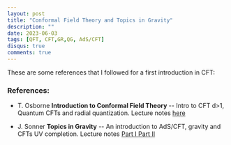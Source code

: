 ```yaml
---
layout: post
title: "Conformal Field Theory and Topics in Gravity"
description: ""
date: 2023-06-03
tags: [QFT, CFT,GR,QG, AdS/CFT]
disqus: true
comments: true
---
```




These are some references that I followed for a first introduction in CFT:
###  References:
- T. Osborne **Introduction to Conformal Field Theory**
-- Intro to CFT d>1, Quantum CFTs and radial quantization. Lecture notes  <a href="https://drive.google.com/file/d/1AOH9O8xklbEnh8wDv0bBoBRCF76--F63/view?usp=share_link"> here </a>
<!--more-->
- J. Sonner **Topics in Gravity**
-- An introduction to AdS/CFT, gravity and CFTs UV completion.  Lecture notes  <a href="https://drive.google.com/file/d/1G1m-ZGG0WxGljU3RK8Hv1NggiFLC9GH4/view?usp=share_link"> Part I </a> <a href="https://drive.google.com/file/d/1yt7HOs_-wsGzR7SCJtsqDoXgt5U1KETq/view?usp=share_link"> Part II </a>



